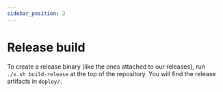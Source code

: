 ```yaml
---
sidebar_position: 2
---
```


# Release build

To create a release binary (like the ones attached to our releases), run `./x.sh build-release` at the top of the repository.
You will find the release artifacts in `deploy/`.
